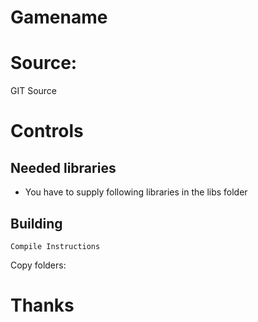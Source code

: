 # Gamename

# Source: 

GIT Source

# Controls



## Needed libraries

- You have to supply following libraries in the libs folder

 
## Building

```
Compile Instructions
```
Copy folders:

# Thanks


